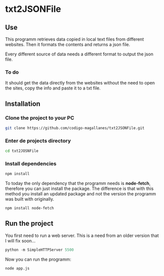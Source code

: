 # txt2JSONFile

## Use

This programm retrieves data copied in local text files from different websites.
Then it formats the contents and returns a json file.

Every different source of data needs a different format to output the json file.

### To do

It should get the data directly from the websites without the need to open the sites, copy the info and paste it to a txt file.

## Installation

### Clone the project to your PC

```sh
git clone https://github.com/codigo-magallanes/txt2JSONFile.git
```

### Enter de projects directory

```sh
cd txt2JOSNFile
```

### Install dependencies

```sh
npm install
```

To today the only dependency that the programm needs is **node-fetch**, therefore you can just install the package. The difference is that with this method you install an updated package and not the version the programm was built with originally.

```sh
npm install node-fetch
```

## Run the project

You first need to run a web server. This is a need from an older version that I will fix soon...

```python
python -m SimpleHTTPServer 5500
```

Now you can run the programm:

```sh
node app.js
```
